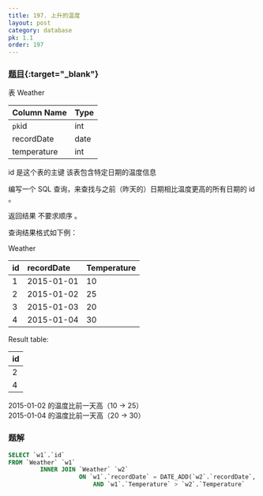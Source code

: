 ```yaml
---
title: 197. 上升的温度
layout: post
category: database
pk: 1.1
order: 197
---
```


### [题目](https://leetcode-cn.com/problems/rising-temperature/){:target="_blank"}

表 Weather

| Column Name   | Type    |
|:---|:---|
| `pk`id            | int     |
| recordDate    | date    |
| temperature   | int     |

id 是这个表的主键 该表包含特定日期的温度信息

编写一个 SQL 查询，来查找与之前（昨天的）日期相比温度更高的所有日期的 id 。

返回结果 不要求顺序 。

查询结果格式如下例：

Weather

| id | recordDate | Temperature |
|:---|:---|:---|
| 1  | 2015-01-01 | 10          |
| 2  | 2015-01-02 | 25          |
| 3  | 2015-01-03 | 20          |
| 4  | 2015-01-04 | 30          |

Result table:

| id |
|:---|
| 2  |
| 4  |

2015-01-02 的温度比前一天高（10 -> 25）  
2015-01-04 的温度比前一天高（20 -> 30）

### 题解

```sql
SELECT `w1`.`id`
FROM `Weather` `w1`
         INNER JOIN `Weather` `w2`
                    ON `w1`.`recordDate` = DATE_ADD(`w2`.`recordDate`, INTERVAL 1 DAY)
                        AND `w1`.`Temperature` > `w2`.`Temperature`
```